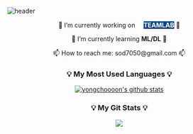 ![header](https://capsule-render.vercel.app/api?type=waving&color=auto&height=300&section=header&text=YONGCHOOOON&fontSize=90&animation=fadeIn&fontAlignY=38&desc=That's%20Me&descAlignY=58&descAlign=87)

<p align="center">🔭 I’m currently working on <a href="https://github.com/TeamLab"><img src="https://avatars.githubusercontent.com/u/8847097?s=200&v=4" width="15px;" height="15px;"/><b style="color:white;background-color:#00468e">TEAMLAB</b></a> 🔭</p>
<p align="center">🌱 I’m currently learning <b>ML/DL</b> 🌱</p>
<p align="center">📫 How to reach me: sod7050@gmail.com 📫</p>

<h3 align="center">💡 My Most Used Languages 💡</h3>
<p align="center">
  <a href="https://github.com/yongchoooon/">
    <img align="center" src="http://github-readme-stats.vercel.app/api?username=yongchoooon&hide_title=true&show_icons=true&layout=compact&theme=gruvbox&hide=prs,contribs" alt="yongchoooon's github stats"/>
  </a>
</p>

<h3 align="center">💡 My Git Stats 💡</h3>
<p align="center">
  <a href="https://github.com/yongchoooon/">
    <img align="center" src="https://github-readme-stats.vercel.app/api/top-langs/?username=yongchoooon&hide_title=true&show_icons=true&include_all_commits=true&theme=gruvbox&hide=Batchfile" />
  </a>
</p>
<!--
**yongchoooon/yongchoooon** is a ✨ _special_ ✨ repository because its `README.md` (this file) appears on your GitHub profile.

Here are some ideas to get you started:

- 
- 
- 👯 I’m looking to collaborate on ...
- 🤔 I’m looking for help with ...
- 💬 Ask me about ...
- 
- 😄 Pronouns: ...
- ⚡ Fun fact: ...
--> 
